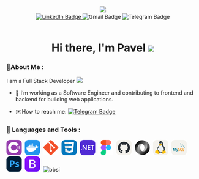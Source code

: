 <div id="header" align="center">
  <img src="https://media.giphy.com/media/7NoNw4pMNTvgc/giphy.gif?cid=790b7611wqxij2oblw16zxogc3zegefcp15gnu3mss5voz7t&ep=v1_gifs_search&rid=giphy.gif&ct=g" width="200"/>

<div id="badges">
<a href="https://t.me/karpov_pasha">
  <img src="https://img.shields.io/badge/LinkedIn-blue?style=for-the-badge&logo=linkedin&logoColor=white" alt="LinkedIn Badge"/>
</a> 
    <img src="https://img.shields.io/badge/Gmail-red?style=for-the-badge&logo=gmail&logoColor=white" alt="Gmail Badge"/>
  <img src="https://img.shields.io/badge/Telegram-blue?style=for-the-badge&logo=telegram&logoColor=white" alt="Telegram Badge"/>
</div>

<br/>
<h1>
  Hi there, I'm Pavel
  <img src="https://media.giphy.com/media/hvRJCLFzcasrR4ia7z/giphy.gif" width="30px"/>
</h1>
</div>

### 🌆About Me :

I am a Full Stack Developer <img src="https://media.giphy.com/media/WUlplcMpOCEmTGBtBW/giphy.gif" width="30">
- 🌱 I’m working as a Software Engineer and contributing to frontend and backend for building web applications.


- ✉️How to reach me: [![Telegram Badge](https://img.shields.io/badge/-Telegram-blue?style=flat&logo=Telegram&logoColor=white)](https://t.me/karpov_pasha)

### 🔧 Languages and Tools :
<div>
    <img src="https://github.com/tandpfun/skill-icons/blob/main/icons/CS.svg" title="C#" alt="C#" width="40" height="40"/>&nbsp;
    <img src="https://github.com/tandpfun/skill-icons/blob/main/icons/Docker.svg" title="docker" alt="docker" width="40" height="40"/>&nbsp;
    <img src="https://github.com/devicons/devicon/blob/master/icons/git/git-original.svg" title="git" alt="git" width="40" height="40"/>&nbsp;
    <img src="https://github.com/tandpfun/skill-icons/blob/main/icons/CSS.svg" title="css" alt="css" width="40" height="40"/>&nbsp;
    <img src="https://github.com/tandpfun/skill-icons/blob/main/icons/DotNet.svg" title="net" alt="net" width="40" height="40"/>&nbsp;
    <img src="https://github.com/devicons/devicon/blob/master/icons/figma/figma-original.svg" title="figma" alt="figma" width="40" height="40"/>&nbsp;
    <img src="https://github.com/tandpfun/skill-icons/blob/main/icons/Github-Light.svg" title="html" alt="html" width="40" height="40"/>&nbsp;
    <img src="https://github.com/devicons/devicon/blob/master/icons/json/json-original.svg" title="json" alt="json" width="40" height="40"/>&nbsp;
    <img src="https://github.com/tandpfun/skill-icons/blob/main/icons/Linux-Light.svg" title="linux" alt="linux" width="40" height="40"/>&nbsp;
    <img src="https://github.com/tandpfun/skill-icons/blob/main/icons/MySQL-Light.svg" title="msql" alt="msql" width="40" height="40"/>&nbsp;
    <img src="https://github.com/tandpfun/skill-icons/blob/main/icons/Photoshop.svg" title="msql" alt="msql" width="40" height="40"/>&nbsp;
    <img src="https://github.com/tandpfun/skill-icons/blob/main/icons/Bootstrap.svg" title="msql" alt="boot" width="boot" height="40"/>&nbsp;
    <img src="https://github.com/tandpfun/skill-icons/blob/main/icons/Obsidian-Light.svg" title="msql" alt="obsi" width="obsi" height="40"/>&nbsp;
</div>
